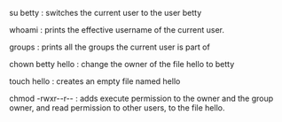 su betty : switches the current user to the user betty

whoami   : prints the effective username of the current user.

groups   : prints all the groups the current user is part of

chown betty hello : change the owner of the file hello to betty

touch hello : creates an empty file named hello

chmod -rwxr--r-- : adds execute permission to the owner and the group owner, and read permission to other users, to the file hello.

  
